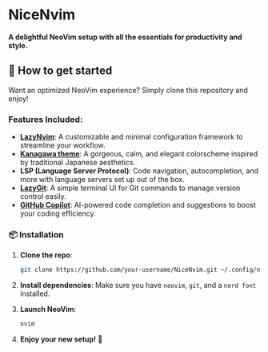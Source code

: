 # NiceNvim

**A delightful NeoVim setup with all the essentials for productivity and style.**

## 🚀 How to get started

Want an optimized NeoVim experience? Simply clone this repository and enjoy!

### Features Included:
- **[LazyNvim](https://github.com/LazyVim/LazyVim)**: A customizable and minimal configuration framework to streamline your workflow.
- **[Kanagawa theme](https://github.com/rebelot/kanagawa.nvim)**: A gorgeous, calm, and elegant colorscheme inspired by traditional Japanese aesthetics.
- **LSP (Language Server Protocol)**: Code navigation, autocompletion, and more with language servers set up out of the box.
- **[LazyGit](https://github.com/jesseduffield/lazygit)**: A simple terminal UI for Git commands to manage version control easily.
- **[GitHub Copilot](https://github.com/github/copilot.vim)**: AI-powered code completion and suggestions to boost your coding efficiency.

### 📦 Installation

1. **Clone the repo**:
   ```bash
   git clone https://github.com/your-username/NiceNvim.git ~/.config/nvim
   ```

2. **Install dependencies**:
   Make sure you have `neovim`, `git`, and a `nerd font` installed.

3. **Launch NeoVim**:
   ```bash
   nvim
   ```

4. **Enjoy your new setup!** 🎉
